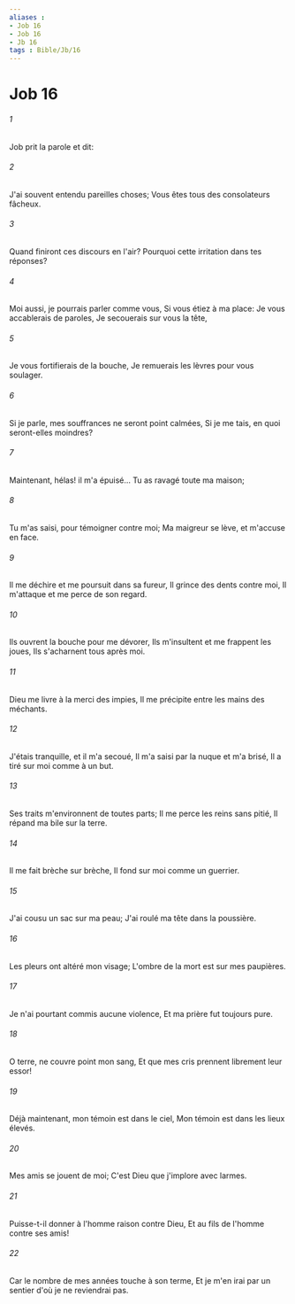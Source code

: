 ```yaml
---
aliases : 
- Job 16
- Job 16
- Jb 16
tags : Bible/Jb/16
---
```


# Job 16

###### 1
Job prit la parole et dit:
###### 2
J'ai souvent entendu pareilles choses; Vous êtes tous des consolateurs fâcheux.
###### 3
Quand finiront ces discours en l'air? Pourquoi cette irritation dans tes réponses?
###### 4
Moi aussi, je pourrais parler comme vous, Si vous étiez à ma place: Je vous accablerais de paroles, Je secouerais sur vous la tête,
###### 5
Je vous fortifierais de la bouche, Je remuerais les lèvres pour vous soulager.
###### 6
Si je parle, mes souffrances ne seront point calmées, Si je me tais, en quoi seront-elles moindres?
###### 7
Maintenant, hélas! il m'a épuisé... Tu as ravagé toute ma maison;
###### 8
Tu m'as saisi, pour témoigner contre moi; Ma maigreur se lève, et m'accuse en face.
###### 9
Il me déchire et me poursuit dans sa fureur, Il grince des dents contre moi, Il m'attaque et me perce de son regard.
###### 10
Ils ouvrent la bouche pour me dévorer, Ils m'insultent et me frappent les joues, Ils s'acharnent tous après moi.
###### 11
Dieu me livre à la merci des impies, Il me précipite entre les mains des méchants.
###### 12
J'étais tranquille, et il m'a secoué, Il m'a saisi par la nuque et m'a brisé, Il a tiré sur moi comme à un but.
###### 13
Ses traits m'environnent de toutes parts; Il me perce les reins sans pitié, Il répand ma bile sur la terre.
###### 14
Il me fait brèche sur brèche, Il fond sur moi comme un guerrier.
###### 15
J'ai cousu un sac sur ma peau; J'ai roulé ma tête dans la poussière.
###### 16
Les pleurs ont altéré mon visage; L'ombre de la mort est sur mes paupières.
###### 17
Je n'ai pourtant commis aucune violence, Et ma prière fut toujours pure.
###### 18
O terre, ne couvre point mon sang, Et que mes cris prennent librement leur essor!
###### 19
Déjà maintenant, mon témoin est dans le ciel, Mon témoin est dans les lieux élevés.
###### 20
Mes amis se jouent de moi; C'est Dieu que j'implore avec larmes.
###### 21
Puisse-t-il donner à l'homme raison contre Dieu, Et au fils de l'homme contre ses amis!
###### 22
Car le nombre de mes années touche à son terme, Et je m'en irai par un sentier d'où je ne reviendrai pas.

